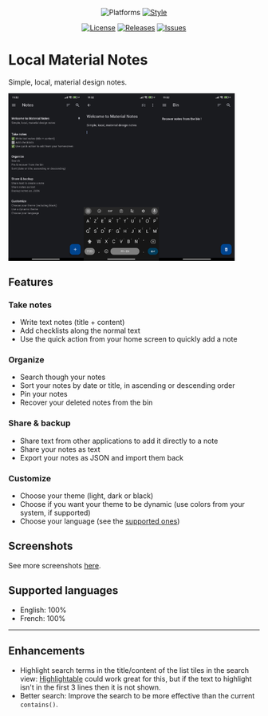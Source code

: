 <div align="center">

![Platforms](https://img.shields.io/badge/Platforms-Android-blue)
[![Style](https://img.shields.io/badge/Style-lint-blue)](https://pub.dev/packages/lint)

[![License](https://img.shields.io/github/license/maelchiotti/LocalMaterialNotes)](https://github.com/maelchiotti/LocalMaterialNotes/blob/main/LICENSE)
[![Releases](https://img.shields.io/github/v/release/maelchiotti/LocalMaterialNotes)](https://github.com/maelchiotti/LocalMaterialNotes/releases)
[![Issues](https://img.shields.io/github/issues/maelchiotti/LocalMaterialNotes)](https://github.com/maelchiotti/LocalMaterialNotes/issues)

</div>

# Local Material Notes

Simple, local, material design notes.

<div style="display: flex">
  <img src="assets/screenshots/notes.jpg" width="30%">
  <img src="assets/screenshots/editor.jpg" width="30%">
  <img src="assets/screenshots/bin.jpg" width="30%">
</div>

## Features

### Take notes

- Write text notes (title + content)
- Add checklists along the normal text
- Use the quick action from your home screen to quickly add a note

### Organize

- Search though your notes
- Sort your notes by date or title, in ascending or descending order
- Pin your notes
- Recover your deleted notes from the bin

### Share & backup

- Share text from other applications to add it directly to a note
- Share your notes as text
- Export your notes as JSON and import them back

### Customize

- Choose your theme (light, dark or black)
- Choose if you want your theme to be dynamic (use colors from your system, if supported)
- Choose your language (see the [supported ones](#supported-languages))

## Screenshots

See more screenshots [here](https://github.com/maelchiotti/LocalMaterialNotes/tree/main/assets/screenshots).

## Supported languages

- English: 100%
- French: 100%

---

## Enhancements

- Highlight search terms in the title/content of the list tiles in the search view: [Highlightable](https://pub.dev/packages/highlightable) could work great for this, but if the text to highlight isn't in the first 3 lines then it is not shown.
- Better search: Improve the search to be more effective than the current `contains()`.
